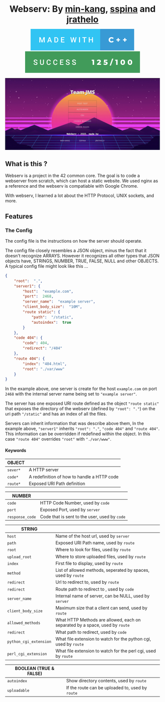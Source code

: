 <h1 align="center" style="border-bottom: none; margin-bottom: 0;">
	Webserv: By <a href="https://github.com/mgkgng">min-kang</a>, <a href="https://github.com/SalvatoreSpina">sspina</a> and <a href="https://github.com/Blenderwizard">jrathelo</a>
</h1>

<p align="center">
	<img src="readme_assets/made-with-c++.svg"/>
	<img src="readme_assets/success-125_100.svg"/>
</p>

<p align="center">
	<img src="readme_assets/example_site.png"/>
</p>

## What is this ?

Webserv is a project in the 42 common core. The goal is to code a webserver from scratch, which can host a static website. We used nginx as a reference and the webserv is compatiable with Google Chrome.

With webserv, I learned a lot about the HTTP Protocol, UNIX sockets, and more.

## Features

### The Config

The config file is the instructions on how the server should operate.

The config file closely resembles a JSON object, minus the fact that it doesn't recognize ARRAYS. However it recognizes all other types that JSON objects have, STRINGS, NUMBER, TRUE, FALSE, NULL and other OBJECTS. A typical config file might look like this ...
```json
{
	"root":  ".",
	"server1": {
		"host":  "example.com",
		"port":  2468,
		"server_name":  "example server",
		"client_body_size":  "10M",
		"route static": {
			"path":  "/static",
			"autoindex":  true
		}
	},
	"code 404": {
		"code": 404,
		"redirect": "/404"
	},
	"route 404": {
		"index": "404.html",
		"root": "./var/www"
	}
}
```

In the example above, one server is create for the host ``example.com`` on port ``2468`` with the internal server name being set to ```"example server"```.

The server has one exposed URI route defined as the object ``"route static"`` that exposes the directory of the webserv (defined by ``"root": "."``) on the uri path ``"/static"`` and has an index of all the files.

Servers can inherit information that was describe above them, In the example above, ``"server1"`` inherits ``"root": "."``, ``"code 404"`` and ``"route 404"``. This information can be overridden if redefined within the object. In this case ``"route 404"`` overrides ``"root"`` with ``"./var/www"``.

#### Keywords

| OBJECT | |
|--|--|
|``sever*``|A HTTP server|
|``code*``|A redefinition of how to handle a HTTP code|
|``route*``|Exposed URI Path definition|

| NUMBER | |
|--|--|
|``code``|HTTP Code Number, used by ``code``|
|``port``|Exposed Port, used by ``server``|
|``response_code``|Code that is sent to the user, used by ``code``|

| STRING| |
|--|--|
|``host``|Name of the host url, used by ``server``|
|``path``|Exposed URI Path name, used by ``route``|
|``root``|Where to look for files, used by ``route``|
|``upload_root``|Where to store uploaded files, used by ``route``|
|``index``|First file to display, used by ``route``|
|``method``|List of allowed methods, seperated by spaces, used by ``route``|
|``redirect``|Url to redirect to, used by ``route``|
|``redirect``|Route path to redirect to , used by ``code``|
|``server_name``|Internal name of server, can be NULL, used by ``server``|
|``client_body_size``|Maximum size that a client can send, used by ``route``|
|``allowed_methods``|What HTTP Methods are allowed, each on separated by a space, used by ``route``|
|``redirect``|What path to redirect, used by ``code``|
|``python_cgi_extension``|What file extension to watch for the python cgi, used by ``route``|
|``perl_cgi_extension``|What file extension to watch for the perl cgi, used by ``route``|

|BOOLEAN (TRUE & FALSE)||
|--|--|
|``autoindex``| Show directory contents, used by ``route`` | 
|``uploadable``| If the route can be uploaded to, used by ``route`` | 
